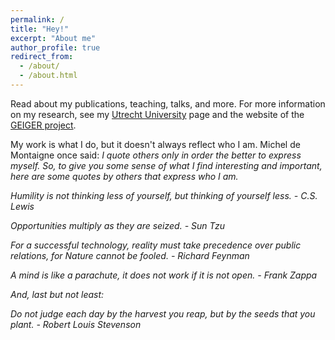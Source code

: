 ```yaml
---
permalink: /
title: "Hey!"
excerpt: "About me"
author_profile: true
redirect_from: 
  - /about/
  - /about.html
---
```


Read about my publications, teaching, talks, and more. For more information on my research, see my [Utrecht University](https://www.uu.nl/medewerkers/MANHaastrecht) page and the website of the [GEIGER project](https://project.cyber-geiger.eu/).

My work is what I do, but it doesn't always reflect who I am. Michel de Montaigne once said: <i>I quote others only in order the better to express myself.<i/> So, to give you some sense of what I find interesting and important, here are some quotes by others that express who I am.
  
<i>Humility is not thinking less of yourself, but thinking of yourself less.<i/> - C.S. Lewis
  
<i>Opportunities multiply as they are seized.<i/> - Sun Tzu

<i>For a successful technology, reality must take precedence over public relations, for Nature cannot be fooled.<i/> - Richard Feynman
  
<i>A mind is like a parachute, it does not work if it is not open.<i/> - Frank Zappa
  
And, last but not least:
  
<i>Do not judge each day by the harvest you reap, but by the seeds that you plant.<i/> - Robert Louis Stevenson
